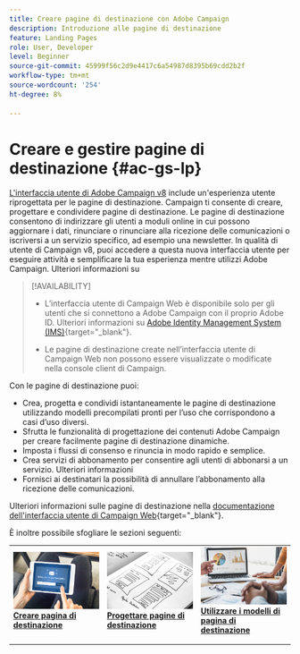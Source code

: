 ```yaml
---
title: Creare pagine di destinazione con Adobe Campaign
description: Introduzione alle pagine di destinazione
feature: Landing Pages
role: User, Developer
level: Beginner
source-git-commit: 45999f56c2d9e4417c6a54987d8395b69cdd2b2f
workflow-type: tm+mt
source-wordcount: '254'
ht-degree: 8%

---
```


# Creare e gestire pagine di destinazione {#ac-gs-lp}

[L&#39;interfaccia utente di Adobe Campaign v8](../start/campaign-ui.md#campaign-web-user-interface-ac-web-ui) include un&#39;esperienza utente riprogettata per le pagine di destinazione. Campaign ti consente di creare, progettare e condividere pagine di destinazione. Le pagine di destinazione consentono di indirizzare gli utenti a moduli online in cui possono aggiornare i dati, rinunciare o rinunciare alla ricezione delle comunicazioni o iscriversi a un servizio specifico, ad esempio una newsletter. In qualità di utente di Campaign v8, puoi accedere a questa nuova interfaccia utente per eseguire attività e semplificare la tua esperienza mentre utilizzi Adobe Campaign. Ulteriori informazioni su


>[!AVAILABILITY]
>
>* L’interfaccia utente di Campaign Web è disponibile solo per gli utenti che si connettono a Adobe Campaign con il proprio Adobe ID. Ulteriori informazioni su [Adobe Identity Management System (IMS)](https://helpx.adobe.com/it/enterprise/using/users.html){target="_blank"}.
>
>* Le pagine di destinazione create nell’interfaccia utente di Campaign Web non possono essere visualizzate o modificate nella console client di Campaign.
>

Con le pagine di destinazione puoi:

* Crea, progetta e condividi istantaneamente le pagine di destinazione utilizzando modelli precompilati pronti per l’uso che corrispondono a casi d’uso diversi.
* Sfrutta le funzionalità di progettazione dei contenuti Adobe Campaign per creare facilmente pagine di destinazione dinamiche.
* Imposta i flussi di consenso e rinuncia in modo rapido e semplice.
* Crea servizi di abbonamento per consentire agli utenti di abbonarsi a un servizio. Ulteriori informazioni
* Fornisci ai destinatari la possibilità di annullare l’abbonamento alla ricezione delle comunicazioni.


Ulteriori informazioni sulle pagine di destinazione nella [documentazione dell&#39;interfaccia utente di Campaign Web](https://experienceleague.adobe.com/en/docs/campaign-web/v8/landing-pages/get-started-lp){target="_blank"}.

È inoltre possibile sfogliare le sezioni seguenti:

<table style="table-layout:fixed"><tr style="border: 0;">
<td>
<a href="https://experienceleague.adobe.com/en/docs/campaign-web/v8/landing-pages/create-lp">
<img alt="Lead" src="assets/do-not-localize/lp-subscription.jpeg">
</a>
<div><a href="https://experienceleague.adobe.com/en/docs/campaign-web/v8/landing-pages/create-lp"><strong>Creare pagina di destinazione</strong>
</div>
<p>
</td>
<td>
<a href="https://experienceleague.adobe.com/en/docs/campaign-web/v8/landing-pages/lp-content">
<img alt="Convalida" src="assets/do-not-localize//lp-design.jpg">
</a>
<div>
<a href="https://experienceleague.adobe.com/en/docs/campaign-web/v8/landing-pages/lp-content"><strong>Progettare pagine di destinazione</strong></a>
</div>
<p>
</td>
<td>
<a href="https://experienceleague.adobe.com/en/docs/campaign-web/v8/landing-pages/lp-templates">
<img alt="Convalida" src="assets/do-not-localize/lp-reporting.jpg">
</a>
<div>
<a href="https://experienceleague.adobe.com/en/docs/campaign-web/v8/landing-pages/lp-templates"><strong>Utilizzare i modelli di pagina di destinazione</strong></a>
</div>
<p>
</td>
</tr></table>
